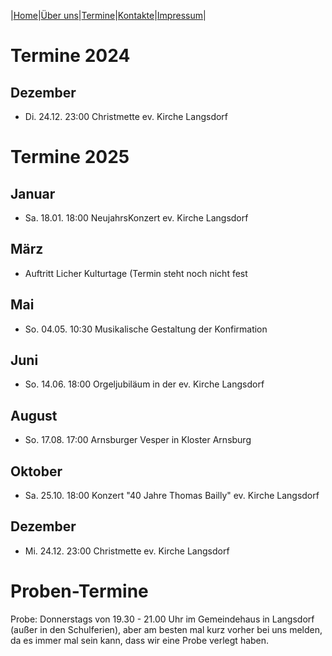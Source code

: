 |[Home](index.md)|[Über uns](ueber_uns.md)|[Termine](termine.md)|[Kontakte](kontakte.md)|[Impressum](impressum.md)|

# Termine 2024
  
## Dezember
- Di. 24.12.   23:00   Christmette ev. Kirche Langsdorf


# Termine 2025

## Januar
- Sa. 18.01.   18:00   NeujahrsKonzert ev. Kirche Langsdorf

## März
- Auftritt Licher Kulturtage (Termin steht noch nicht fest
  
## Mai
- So. 04.05.   10:30   Musikalische Gestaltung der Konfirmation  

## Juni
- So. 14.06.   18:00   Orgeljubiläum in der ev. Kirche Langsdorf

## August
- So. 17.08.   17:00   Arnsburger Vesper in Kloster Arnsburg

## Oktober
- Sa. 25.10.   18:00   Konzert "40 Jahre Thomas Bailly" ev. Kirche Langsdorf
  
## Dezember
- Mi. 24.12.   23:00   Christmette ev. Kirche Langsdorf


# Proben-Termine

Probe: Donnerstags von 19.30 - 21.00 Uhr im Gemeindehaus in Langsdorf (außer in den Schulferien), aber am besten mal kurz vorher bei uns melden, da es immer mal sein kann, dass wir eine Probe verlegt haben.
